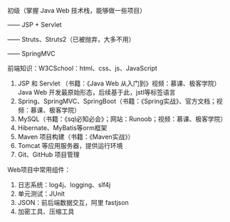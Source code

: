 

初级（掌握 Java Web 技术栈，能够做一些项目）

—— JSP + Servlet

—— Struts、Struts2（已被抛弃，大多不用）

—— SpringMVC



前端知识：W3CSchool：html、css、js、JavaScript



1. JSP 和 Servlet （书籍：《Java Web 从入门到》视频：慕课、极客学院）Java Web 开发最原始形态，后续基于此，jstl等标签语言
2. Spring、SpringMVC、SpringBoot（书籍：《Spring实战》、官方文档；视频：慕课、极客学院）
3. MySQL（书籍：《sql必知必会》；网站：Runoob；视频：慕课、极客学院）
4. Hibernate、MyBatis等orm框架
5. Maven 项目构建（书籍：《Maven实战》）
6. Tomcat 等应用服务器，提供运行环境
7. Git、GitHub 项目管理

Web项目中常用组件：

1. 日志系统：log4j、logging、slf4j
2. 单元测试：JUnit
3. JSON：前后端数据交互，阿里 fastjson
4. 加密工具、压缩工具